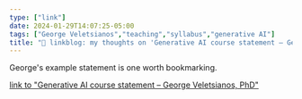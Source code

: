 ```yaml
---
type: ["link"]
date: 2024-01-29T14:07:25-05:00
tags: ["George Veletsianos","teaching","syllabus","generative AI"]
title: "🔗 linkblog: my thoughts on 'Generative AI course statement – George Veletsianos, PhD'"
---
```

George's example statement is one worth bookmarking.

[link to "Generative AI course statement – George Veletsianos, PhD"](https://www.veletsianos.com/2024/01/29/generative-ai-course-statement/)
